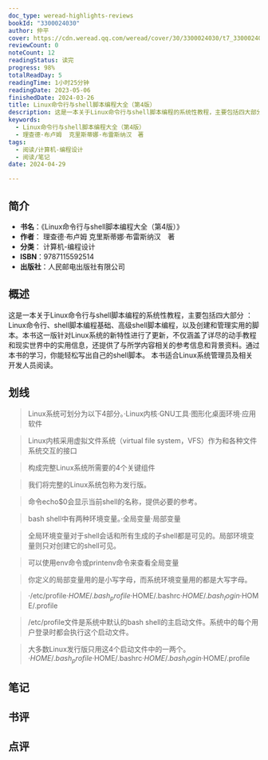 ```yaml
---
doc_type: weread-highlights-reviews
bookId: "3300024030"
author: 仲平
cover: https://cdn.weread.qq.com/weread/cover/30/3300024030/t7_3300024030.jpg
reviewCount: 0
noteCount: 12
readingStatus: 读完
progress: 98%
totalReadDay: 5
readingTime: 1小时25分钟
readingDate: 2023-05-06
finishedDate: 2024-03-26
title: Linux命令行与shell脚本编程大全（第4版）
description: 这是一本关于Linux命令行与shell脚本编程的系统性教程，主要包括四大部分 ：Linux命令行、shell脚本编程基础、高级shell脚本编程，以及创建和管理实用的脚本。本书这一版针对Linux系统的新特性进行了更新，不仅涵盖了详尽的动手教程和现实世界中的实用信息，还提供了与所学内容相关的参考信息和背景资料。通过本书的学习，你能轻松写出自己的shell脚本。 本书适合Linux系统管理员及相关开发人员阅读。
keywords:
  - Linux命令行与shell脚本编程大全（第4版）
  - 理查德·布卢姆  克里斯蒂娜·布雷斯纳汉　著
tags:
  - 阅读/计算机-编程设计
  - 阅读/笔记
date: 2024-04-29

---
```


## 简介

- **书名**：《Linux命令行与shell脚本编程大全（第4版）》
- **作者**： 理查德·布卢姆  克里斯蒂娜·布雷斯纳汉　著
- **分类**： 计算机-编程设计
- **ISBN**：9787115592514
- **出版社**：人民邮电出版社有限公司

## 概述

这是一本关于Linux命令行与shell脚本编程的系统性教程，主要包括四大部分 ：Linux命令行、shell脚本编程基础、高级shell脚本编程，以及创建和管理实用的脚本。本书这一版针对Linux系统的新特性进行了更新，不仅涵盖了详尽的动手教程和现实世界中的实用信息，还提供了与所学内容相关的参考信息和背景资料。通过本书的学习，你能轻松写出自己的shell脚本。 本书适合Linux系统管理员及相关开发人员阅读。

## 划线 
 

> Linux系统可划分为以下4部分。·Linux内核·GNU工具·图形化桌面环境·应用软件 

> Linux内核采用虚拟文件系统（virtual file system，VFS）作为和各种文件系统交互的接口 

> 构成完整Linux系统所需要的4个关键组件 

> 我们将完整的Linux系统包称为发行版。 

> 命令echo$0会显示当前shell的名称，提供必要的参考。 

> bash shell中有两种环境变量。·全局变量·局部变量 

> 全局环境变量对于shell会话和所有生成的子shell都是可见的。局部环境变量则只对创建它的shell可见。 

> 可以使用env命令或printenv命令来查看全局变量 

> 你定义的局部变量用的是小写字母，而系统环境变量用的都是大写字母。 

> ·/etc/profile·$HOME/.bash_profile·$HOME/.bashrc·$HOME/.bash_login·$HOME/.profile 

> /etc/profile文件是系统中默认的bash shell的主启动文件。系统中的每个用户登录时都会执行这个启动文件。 

> 大多数Linux发行版只用这4个启动文件中的一两个。·$HOME/.bash_profile·$HOME/.bashrc·$HOME/.bash_login·$HOME/.profile

## 笔记


## 书评


## 点评
